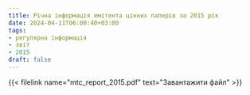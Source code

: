 ```yaml
---
title: Річна інформація емітента цінних паперів за 2015 рік
date: 2024-04-11T06:00:40+03:00
tags:
- регулярна інформація
- звіт
- 2015
draft: false
---
```


{{< filelink name="mtc_report_2015.pdf" text="Завантажити файл" >}}